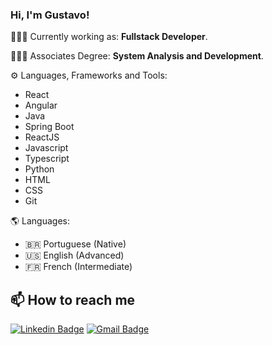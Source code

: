 
### Hi, I'm **Gustavo**!

👨🏻‍💻  Currently working as: **Fullstack Developer**.

👨🏻‍🎓  Associates Degree: **System Analysis and Development**.

⚙️  Languages, Frameworks and Tools: 

  * React
  * Angular
  * Java
  * Spring Boot
  * ReactJS
  * Javascript
  * Typescript 
  * Python
  * HTML
  * CSS
  * Git

🌎 Languages: 
   * 🇧🇷 Portuguese (Native) 
   * 🇺🇸 English (Advanced)
   * 🇫🇷 French (Intermediate)


## 📫 How to reach me
[![Linkedin Badge](https://img.shields.io/badge/-LinkedIn-blue?style=for-the-badge&logo=Linkedin&logoColor=white&link=https://www.linkedin.com/in/gustavocastrow/)](https://www.linkedin.com/in/gustavocastrow/)
[![Gmail Badge](https://img.shields.io/badge/-Gmail-c14438?style=for-the-badge&logo=Gmail&logoColor=white&link=mailto:gustavocastrocs@gmail.com)](mailto:gustavocastrocs@gmail.com)





